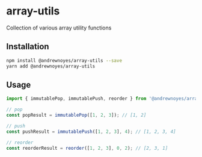 # array-utils
Collection of various array utility functions

## Installation
```sh
npm install @andrewnoyes/array-utils --save
yarn add @andrewnoyes/array-utils
```

## Usage
```TypeScript
import { immutablePop, immutablePush, reorder } from '@andrewnoyes/array-utils';

// pop
const popResult = immutablePop([1, 2, 3]); // [1, 2]

// push
const pushResult = immutablePush([1, 2, 3], 4); // [1, 2, 3, 4]

// reorder
const reorderResult = reorder([1, 2, 3], 0, 2); // [2, 3, 1]
```
